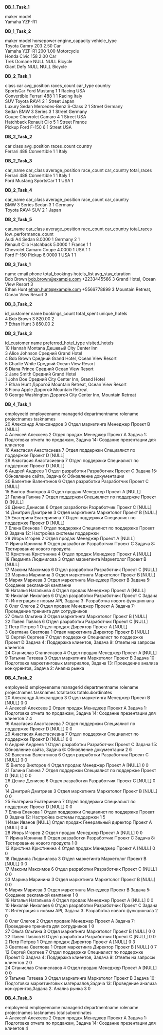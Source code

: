 **DB_1_Task_1**  
  
maker	model  
Yamaha	YZF-R1  
  
  
**DB_1_Task_2**  
  
maker	model	horsepower	engine_capacity		vehicle_type  
Toyota	Camry	203			2.50		Car  
Yamaha	YZF-R1	200			1.00		Motorcycle  
Honda	Civic	158			2.00		Car  
Trek	Domane	NULL			NULL		Bicycle  
Giant	Defy	NULL			NULL		Bicycle  
  
  
**DB_2_Task_1**  
  
class			car			avg_position	races_count	car_type	country  
SportsCar		Ford Mustang		1		1		Racing		USA  
Convertible		Ferrari 488		1		1		Racing		Italy  
SUV			Toyota RAV4		2		1		Street		Japan  
Luxury Sedan		Mercedes-Benz S-Class	2		1		Street		Germany  
Sedan			BMW 3 Series		3		1		Street		Germany  
Coupe			Chevrolet Camaro	4		1		Street		USA  
Hatchback		Renault Clio		5		1		Street		France  
Pickup			Ford F-150		6		1		Street		USA  
  
**DB_2_Task_2**  
  
car		class			avg_position	races_count		country  
Ferrari 488	Convertible		1		1			Italy  
  
**DB_2_Task_3**  
  
car_name		car_class		average_position	race_count	car_country		total_races  
Ferrari 488		Convertible		1			1		Italy			1  
Ford Mustang		SportsCar		1			1		USA			1  
  
**DB_2_Task_4**  
  
car_name		car_class	average_position	race_count	car_country  
BMW 3 Series		Sedan		3			1		Germany  
Toyota RAV4		SUV		2			1		Japan  
  
**DB_2_Task_5**  
  
car_name		car_class	average_position	race_count	car_country		total_races		low_performance_count  
Audi A4			Sedan		8.0000				1	Germany			2			1  
Renault Clio		Hatchback	5.0000				1	France			1			1  
Chevrolet Camaro	Coupe		4.0000				1	USA			1			1  
Ford F-150		Pickup		6.0000				1	USA			1			1  
  
  
**DB_3_Task_1**
  
name		email			phone		total_bookings		hotels_list				avg_stay_duration  
Bob Brown	bob.brown@example.com	+2233445566	3			Grand Hotel, Ocean View Resort		3  
Ethan Hunt	ethan.hunt@example.com	+5566778899	3			Mountain Retreat, Ocean View Resort	3  
  
**DB_3_Task_2**  
  
id_customer	name		bookings_count	total_spent		unique_hotels  
	4	Bob Brown	3		820.00			2  
	7	Ethan Hunt	3		850.00			2  
  
**DB_3_Task_3**  
  
id_customer	name			preferred_hotel_type	visited_hotels  
	10	Hannah Montana		Дешевый			City Center Inn  
	3	Alice Johnson		Средний			Grand Hotel  
	4	Bob Brown		Средний			Grand Hotel, Ocean View Resort  
	5	Charlie White		Средний			Ocean View Resort  
	6	Diana Prince		Средний			Ocean View Resort  
	2	Jane Smith		Средний			Grand Hotel  
	1	John Doe		Средний			City Center Inn, Grand Hotel  
	7	Ethan Hunt		Дорогой			Mountain Retreat, Ocean View Resort  
	8	Fiona Apple		Дорогой			Mountain Retreat  
	9	George Washington	Дорогой			City Center Inn, Mountain Retreat  
  
  
**DB_4_Task_1**  
  
employeeid	employeename			managerid	departmentname		rolename					projectnames	tasknames  
	20		Александр Александров		3		Отдел маркетинга	Менеджер					Проект B		[NULL]  
	4		Алексей Алексеев			2		Отдел продаж		Менеджер					Проект A		Задача 1: Подготовка отчета по продажам, Задача 14: Создание презентации для клиентов  
	16		Анастасия Анастасиева		7		Отдел поддержки		Специалист по поддержке		Проект D		[NULL]  
	29		Анастасия Анастасиевна		7		Отдел поддержки		Специалист по поддержке		Проект D		[NULL]  
	6		Андрей Андреев				1		Отдел разработки	Разработчик					Проект C		Задача 15: Обновление сайта, Задача 6: Обновление документации  
	30		Валентин Валентинов			6		Отдел разработки	Разработчик					Проект C		[NULL]  
	15		Виктор Викторов				4		Отдел продаж		Менеджер					Проект A		[NULL]  
	21		Галина Галина				7		Отдел поддержки		Специалист по поддержке		Проект D		[NULL]  
	26		Денис Денисов				6		Отдел разработки	Разработчик					Проект C		[NULL]  
	14		Дмитрий Дмитриев			3		Отдел маркетинга	Маркетолог					Проект B		[NULL]  
	25		Екатерина Екатеринина		7		Отдел поддержки		Специалист по поддержке		Проект D		[NULL]  
	7		Елена Еленова				1		Отдел поддержки		Специалист по поддержке		Проект D		Задача 12: Настройка системы поддержки  
	28		Игорь Игорев				2		Отдел продаж		Менеджер					Проект A		[NULL]  
	11		Ирина Иринина				6		Отдел разработки	Разработчик					Проект C		Задача 8: Тестирование нового продукта  
	13		Кристина Кристинина			4		Отдел продаж		Менеджер					Проект A		[NULL]  
	18		Людмила Людмилова			3		Отдел маркетинга	Маркетолог					Проект B		[NULL]  
	17		Максим Максимов				6		Отдел разработки	Разработчик					Проект C		[NULL]  
	23		Марина Маринина				3		Отдел маркетинга	Маркетолог					Проект B		[NULL]  
	5		Мария Мариева				3		Отдел маркетинга	Менеджер					Проект B		Задача 5: Создание рекламной кампании  
	19		Наталья Натальева			4		Отдел продаж		Менеджер					Проект A		[NULL]  
	10		Николай Николаев			6		Отдел разработки	Разработчик					Проект C		Задача 11: Интеграция с новым API, Задача 3: Разработка нового функционала  
	8		Олег Олегов					2		Отдел продаж		Менеджер					Проект A		Задача 7: Проведение тренинга для сотрудников  
	27		Ольга Ольгина				3		Отдел маркетинга	Маркетолог					Проект B		[NULL]  
	22		Павел Павлов				6		Отдел разработки	Разработчик					Проект C		[NULL]  
	2		Петр Петров					1		Отдел продаж		Директор					Проект A		[NULL]  
	3		Светлана Светлова			1		Отдел маркетинга	Директор					Проект B		[NULL]  
	12		Сергей Сергеев				7		Отдел поддержки		Специалист по поддержке		Проект D		Задача 4: Поддержка клиентов, Задача 9: Ответы на запросы клиентов  
	24		Станислав Станиславов		4		Отдел продаж		Менеджер					Проект A		[NULL]  
	9		Татьяна Татеева				3		Отдел маркетинга	Маркетолог					Проект B		Задача 10: Подготовка маркетинговых материалов, Задача 13: Проведение анализа конкурентов, Задача 2: Анализ рынка  
  
**DB_4_Task_2**  
  
employeeid	employeename			managerid	departmentname		rolename					projectnames	tasknames																									totaltasks	totalsubordinates  
	20		Александр Александров	3			Отдел маркетинга	Менеджер					Проект B		[NULL]																												0	0  
	4		Алексей Алексеев		2			Отдел продаж		Менеджер					Проект A		Задача 1: Подготовка отчета по продажам, Задача 14: Создание презентации для клиентов								2	4  
	16		Анастасия Анастасиева	7			Отдел поддержки		Специалист по поддержке		Проект D		[NULL]																												0	0  
	29		Анастасия Анастасиевна	7			Отдел поддержки		Специалист по поддержке		Проект D		[NULL]																												0	0  
	6		Андрей Андреев			1			Отдел разработки	Разработчик					Проект C		Задача 15: Обновление сайта, Задача 6: Обновление документации														2	6  
	30		Валентин Валентинов		6			Отдел разработки	Разработчик					Проект C		[NULL]																												0	0  
	15		Виктор Викторов			4			Отдел продаж		Менеджер					Проект A		[NULL]																												0	0  
	21		Галина Галина			7			Отдел поддержки		Специалист по поддержке		Проект D		[NULL]																												0	0  
	26		Денис Денисов			6			Отдел разработки	Разработчик					Проект C		[NULL]																												0	0  
	14		Дмитрий Дмитриев		3			Отдел маркетинга	Маркетолог					Проект B		[NULL]																												0	0  
	25		Екатерина Екатеринина	7			Отдел поддержки		Специалист по поддержке		Проект D		[NULL]																												0	0  
	7		Елена Еленова			1			Отдел поддержки		Специалист по поддержке		Проект D		Задача 12: Настройка системы поддержки																				1	5  
	1		Иван Иванов				[NULL]		Отдел продаж		Генеральный директор		Проект A		[NULL]																												0	4  
	28		Игорь Игорев			2			Отдел продаж		Менеджер					Проект A		[NULL]																												0	0  
	11		Ирина Иринина			6			Отдел разработки	Разработчик					Проект C		Задача 8: Тестирование нового продукта																				1	0  
	13		Кристина Кристинина		4			Отдел продаж		Менеджер					Проект A		[NULL]																												0	0  
	18		Людмила Людмилова		3			Отдел маркетинга	Маркетолог					Проект B		[NULL]																												0	0  
	17		Максим Максимов			6			Отдел разработки	Разработчик					Проект C		[NULL]																												0	0  
	23		Марина Маринина			3			Отдел маркетинга	Маркетолог					Проект B		[NULL]																												0	0  
	5		Мария Мариева			3			Отдел маркетинга	Менеджер					Проект B		Задача 5: Создание рекламной кампании																				1	0  
	19		Наталья Натальева		4			Отдел продаж		Менеджер					Проект A		[NULL]																												0	0  
	10		Николай Николаев		6			Отдел разработки	Разработчик					Проект C		Задача 11: Интеграция с новым API, Задача 3: Разработка нового функционала											2	0  
	8		Олег Олегов				2			Отдел продаж		Менеджер					Проект A		Задача 7: Проведение тренинга для сотрудников																		1	0  
	27		Ольга Ольгина			3			Отдел маркетинга	Маркетолог					Проект B		[NULL]																												0	0  
	22		Павел Павлов			6			Отдел разработки	Разработчик					Проект C		[NULL]																												0	0  
	2		Петр Петров				1			Отдел продаж		Директор					Проект A		[NULL]																												0	3  
	3		Светлана Светлова		1			Отдел маркетинга	Директор					Проект B		[NULL]																												0	7  
	12		Сергей Сергеев			7			Отдел поддержки		Специалист по поддержке		Проект D		Задача 4: Поддержка клиентов, Задача 9: Ответы на запросы клиентов													2	0  
	24		Станислав Станиславов	4			Отдел продаж		Менеджер					Проект A		[NULL]																												0	0  
	9		Татьяна Татеева			3			Отдел маркетинга	Маркетолог					Проект B		Задача 10: Подготовка маркетинговых материалов,Задача 13: Проведение анализа конкурентов,Задача 2: Анализ рынка		3	0  
  
**DB_4_Task_3**  
  
employeeid	employeename			managerid	departmentname		rolename	projectnames	tasknames																				totalsubordinates  
		4	Алексей Алексеев		2			Отдел продаж		Менеджер	Проект A		Задача 1: Подготовка отчета по продажам, Задача 14: Создание презентации для клиентов	4  
